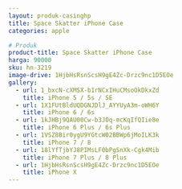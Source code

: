 ```yaml
---
layout: produk-casinghp
title: Space Skatter iPhone Case
categories: apple

# Produk
product-title: Space Skatter iPhone Case
harga: 90000
sku: hn-3219
image-drive: 1HjbHsRsnScsH9gE4Zc-Drzc9nc1D5EOe
gallery:
  - url: 1_bxcN-cXMSX-b1rNCxIHuCMsoOkDkxZd
    title: iPhone 5 / 5s / SE
  - url: 1X1FUtBldUQDGNJDlJ_AYYUyA3m-oWH6Y
    title: iPhone 6 / 6s
  - url: 1kJHBj9QAU00Cw-b3JOq-mcKqIfQIie8e
    title: iPhone 6 Plus / 6s Plus
  - url: 1VSZ8Bir0ygU9YGtcW02BBWp6jMoILK3k
    title: iPhone 7 / 8
  - url: 18lYfTjbYJ8PIMsLF0bPgSnXk-Cgk4Mib
    title: iPhone 7 Plus / 8 Plus
  - url: 1HjbHsRsnScsH9gE4Zc-Drzc9nc1D5EOe
    title: iPhone X
---
```


